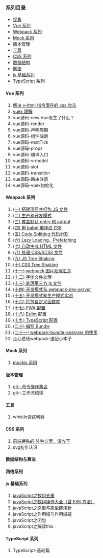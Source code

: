 ### <a name="目录">系列目录</a>

- [视角](#视角)
- [Vue 系列](#Vue是如何工作的系列)
- [Webpack 系列](#Webpack工作的系列)
- [Mock 系列](#mock运用)
- [版本管理](#版本管理)
- [工具](#工具)
- [CSS 系列](#CSS系列)
- [数据结构](#数据结构)
- [网络](#网络)
- [js 基础系列](#js系列)
- [TypeScript 系列](#TypeScript系列)
  <a name="视角"></a>

#### Vue 系列

1. [解决 v-html 指令潜在的 xss 攻击](https://github.com/1019483075/lingxi/issues/1)
2. [vuex 理解](https://github.com/1019483075/lingxi/issues/2)
3. vue源码-new Vue发生了什么？
4. vue源码-render
5. vue源码-声明周期
6. vue源码-组件注册
7. vue源码-nextTick
8. vue源码-props
9. vue源码-编译入口
10. vue源码-v-model
11. vue源码-slot
12. vue源码-transition
13. vue源码-路由注册
14. vue源码-vuex初始化

#### Webpack 系列

1. [(一) 搭建项目并打包 JS 文件](https://github.com/1019483075/lingxi/issues/3)
2. [(二) 生产和开发模式](https://github.com/1019483075/lingxi/issues/4)
3. [(三) 覆盖默认 entry 和 output](https://github.com/1019483075/lingxi/issues/5)
4. [(四) 用 babel 编译成 ES6](https://github.com/1019483075/lingxi/issues/6)
5. [(五) Code Splitting 代码分割](https://github.com/1019483075/lingxi/issues/7)
6. [(六) Lazy Loading、Prefetching](https://github.com/1019483075/lingxi/issues/8)
7. [(七) 自动生成 HTML 文件](https://github.com/1019483075/lingxi/issues/9)
8. [(八) 处理 CSS/SCSS 文件](https://github.com/1019483075/lingxi/issues/10)
9. [(九) JS Tree Shaking](https://github.com/1019483075/lingxi/issues/11)
10. [(十) CSS Tree Shaking](https://github.com/1019483075/lingxi/issues/12)
11. [(十一) webpack 图片处理汇总](https://github.com/1019483075/lingxi/issues/13)
12. [(十二) 字体文件处理](https://github.com/1019483075/lingxi/issues/14)
13. [(十三) 处理第三方 js 文件](https://github.com/1019483075/lingxi/issues/15)
14. [(十四) 开发模式与 webpack-dev-server](https://github.com/1019483075/lingxi/issues/16)
15. [(十五) 开发模式和生产模式实战](https://github.com/1019483075/lingxi/issues/17)
16. [(十六) 打包自定义函数库](https://github.com/1019483075/lingxi/issues/18)
17. [(十七) PWA 配置](https://github.com/1019483075/lingxi/issues/19)
18. [(十八) Eslint 配置](https://github.com/1019483075/lingxi/issues/20)
19. [(十九) TypeScript 配置](https://github.com/1019483075/lingxi/issues/21)
20. [(二十) 编写 Bundle](https://github.com/1019483075/lingxi/issues/22)
21. [(二十一) webpack-bundle-analyzer 的使用](https://github.com/1019483075/lingxi/issues/23)
22. 走心总结webpack-速记小本子

#### Mock 系列

1. [mockjs 运用](https://github.com/1019483075/lingxi/issues/24)

#### 版本管理

1. [git--命令操作集合](https://github.com/1019483075/lingxi/issues/25)
2. git--工作流梳理

#### 工具

1. whistle调试利器

#### CSS 系列

1. [前端换肤的 N 种方案，请收下](https://github.com/1019483075/lingxi/issues/26)
2.  svg初步认识

#### 数据结构与算法
<!-- 1.数据结构与算法-链表（附图）
2.数据结构与算法-栈和队列（附图）
3.数据结构与算法-二叉树（附图）
4.数据结构与算法-集合（附图）
5.数据结构与算法-树（附图）
6.数据结构与算法-图（附图）
7.数据结构与算法-查找与排序（附图） -->
#### 网络系列
<!-- 1. 网络概念
2. 应用层
3. 传输层
4. 网络层
5. 数据链路层
6. 物理层
7. 以太网和无线网 -->
#### js 基础系列

1. [javaScript之数组去重](https://github.com/1019483075/lingxi/issues/27)
2. [javaScript之数组操作大全（含 ES6 方法）](https://github.com/1019483075/lingxi/issues/29)
3. javaScript之原型与原型链浅析
4. javaScript之作用域与作用域链
5. javaScript之闭包
6. javaScript之解读this
<!-- 7. javaScript之执行上下文 -->
<!-- 8. javaScript之call和apply -->
<!-- 9. javaScript之中深拷贝与浅拷贝 -->

#### TypeScript 系列

1. TypeScript-基础篇
